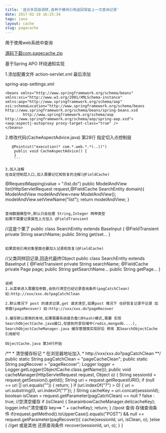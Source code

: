 ```yaml
---
title: '适合多层级调转,各种子模块引用返回保留上一次查询记录'
date: 2017-02-10 16:25:34
tags: java
layout: cache
slug: pagecache
---
```

用于使用web系统中查询


 
[源码下载com.pagecache.zip](http://ol5i7ltje.bkt.clouddn.com/data/git/packagecachecom.pagecache.zip)

基于Spring APO 环绕通知实现

1.添加配置文件
action-servlet.xml 最后添加

<import resource="spring-aop-settings.xml"/>
spring-aop-settings.xml  

```
<beans xmlns="http://www.springframework.org/schema/beans"
xmlns:xsi="http://www.w3.org/2001/XMLSchema-instance" xmlns:aop="http://www.springframework.org/schema/aop"
xsi:schemaLocation="http://www.springframework.org/schema/beans http://www.springframework.org/schema/beans/spring-beans.xsd
        http://www.springframework.org/schema/aop http://www.springframework.org/schema/aop/spring-aop.xsd">
<aop:aspectj-autoproxy proxy-target-class="true" />
</beans>
```


2.修改代码(CacheAspectAdvice.java)
第28行 指定切入点控制层

```
   @Pointcut("execution(* com.*.web.*.*(..))")
    public void CacheAspectAdvice() {
    }
    ```

3.加入注解
在自定控制层入口,加入需要记忆和恢复的注解(@FieldCache)

```
 @RequestMapping(value = "/list.do")
 public ModelAndView list(HttpServletRequest request,@FieldCache SearchEntity domain){
            ModelAndView modelAndView=new ModelAndView();
            modelAndView.setViewName("list");
            return  modelAndView;
  }
```

查询数据模型中,默认只会处理 String,Integer 两种类型
如果不需要记录属性上方加入 @FieldTransient

```
//这是个栗了
public class SearchEntity extends BaseInput {
    @FieldTransient
    private String searchName;
    public String get/set...
}
```

如果其他引用对象里面也要加入记录和恢复(@FieldCache)

```
//父类同样回记录,回迭代最终Object
public class SearchEntity extends BaseInput {
    @FieldTransient
    private String searchName;
    @FieldCache
    private Page page;
    public String getSearchName...
   public String getPage...
}
```

说明 
1.从菜单进入需要加参数,会执行清空已经记录查询条件(pagCatchClean) 如:http://xxx/xxx.do?pagCatchClean

2.默认情况下 post 的请求记录,get 请求清空,如果post 情况下 也好恢复记录不记录 加参数(pageRecover) 如:http://xxx/xxx.do?pageRecover

3.缓存默认使用的本地,如果需要系统是负载(非hash)模式,需要 实现SearchObjectCache.java接口,存放到共享存储中(redis,mongodb....),
SearchObjectCacheManager.java 缓存管理类实现好后 修改 其SearchObjectCache引用即可

ObjectCache.java 第34行开始

```

   /**
     * 清空缓存标记
     * 在浏览器地址加入
     * http://xxx/xxx.do?pagCatchClean
     **/
    public static String pagCatchClean = "pageCacheClean";
    public static String pagRecover = "pageRecover";
    Logger logger = Logger.getLogger(ObjectCache.class.getName());
 public void cacheManager(HttpServletRequest request, Object o) {
        String sessionId = request.getSession().getId();
        String uri = request.getRequestURI();
        if (null == uri || uri.equals("")) {
            return;
        }
        if (uri.indexOf("?") > 0) {
            uri = uri.substring(0, uri.indexOf("?"));
        }
        String cacheKey = uri.concat(sessionId);
        boolean isClean = request.getParameter(pagCatchClean) == null ? false : true;
        //空清空缓存
        if (isClean) {
            SearainbowCacheManager.del(cacheKey);
            logger.info("清空缓存 key==> " + cacheKey);
            return;
        }
        //post 查询 存储查询条件
         if(request.getMethod().toUpperCase().equals("POST") &&  null == request.getParameter(pagRecover)){
             cache(sessionId, uri, isClean, o);
         }else {
             //get 或是其他 还原查询条件
             recover(sessionId, uri, o);
         }
    }
```
 